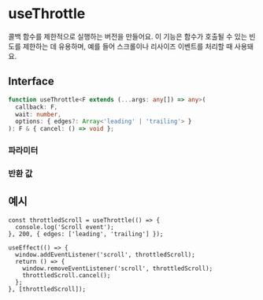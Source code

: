# useThrottle

콜백 함수를 제한적으로 실행하는 버전을 만들어요. 이 기능은 함수가 호출될 수 있는 빈도를 제한하는 데 유용하며, 예를 들어 스크롤이나 리사이즈 이벤트를 처리할 때 사용돼요.

## Interface

```ts
function useThrottle<F extends (...args: any[]) => any>(
  callback: F,
  wait: number,
  options: { edges?: Array<'leading' | 'trailing'> }
): F & { cancel: () => void };
```

### 파라미터

<Interface
  required
  name="callback"
  type="F"
  description="스로틀링할 함수예요."
/>

<Interface
  required
  name="wait"
  type="number"
  description="호출을 스로틀링할 밀리초의 수예요."
/>

<Interface
  name="options"
  type="{ edges?: Array<'leading' | 'trailing'> }"
  description="스로틀의 동작을 제어하기 위한 옵션이에요."
  :nested="[
    {
      name: 'options.edges',
      type: 'Array<\'leading\' | \'trailing\'>',
      required: false,
      defaultValue: '[\'leading\', \'trailing\']',
      description:
        '함수가 시작점, 끝점 또는 둘 다에서 호출될지 여부를 지정하는 선택적 배열이에요.',
    },
  ]"
/>

### 반환 값

<Interface
  name=""
  type="F & { cancel: () => void }"
  description="<code>cancel</code> 메서드가 있는 스로틀링된 함수가 반환돼요, 이 메서드는 보류 중인 실행을 취소해요."
/>

## 예시

```tsx
const throttledScroll = useThrottle(() => {
  console.log('Scroll event');
}, 200, { edges: ['leading', 'trailing'] });

useEffect(() => {
  window.addEventListener('scroll', throttledScroll);
  return () => {
    window.removeEventListener('scroll', throttledScroll);
    throttledScroll.cancel();
  };
}, [throttledScroll]);
```

